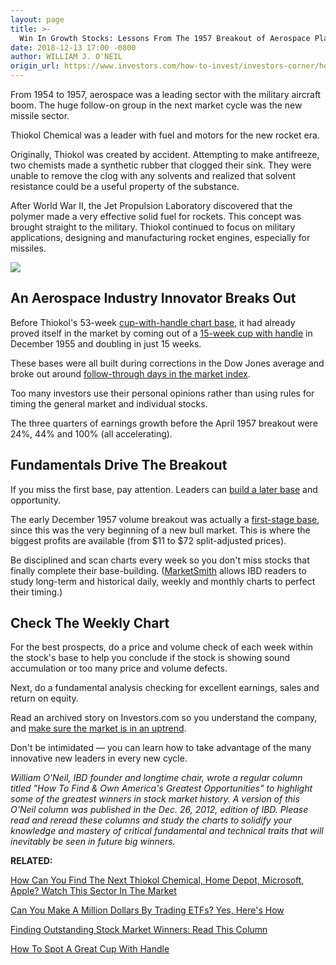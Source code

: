 ```yaml
---
layout: page
title: >-
  Win In Growth Stocks: Lessons From The 1957 Breakout of Aerospace Play Thiokol Chemical
date: 2018-12-13 17:00 -0800
author: WILLIAM J. O'NEIL
origin_url: https://www.investors.com/how-to-invest/investors-corner/how-to-trade-stocks-breakout-thiokol-chemical/
---
```


From 1954 to 1957, aerospace was a leading sector with the military aircraft boom. The huge follow-on group in the next market cycle was the new missile sector.

Thiokol Chemical was a leader with fuel and motors for the new rocket era.

Originally, Thiokol was created by accident. Attempting to make antifreeze, two chemists made a synthetic rubber that clogged their sink. They were unable to remove the clog with any solvents and realized that solvent resistance could be a useful property of the substance.

After World War II, the Jet Propulsion Laboratory discovered that the polymer made a very effective solid fuel for rockets. This concept was brought straight to the military. Thiokol continued to focus on military applications, designing and manufacturing rocket engines, especially for missiles.

![](https://www.investors.com/wp-content/uploads/2017/12/IC_a_121217.jpg)

## An Aerospace Industry Innovator Breaks Out

Before Thiokol's 53-week [cup-with-handle chart base](https://www.investors.com/how-to-invest/investors-corner/the-basics-how-to-analyze-a-stocks-cup-with-handle/), it had already proved itself in the market by coming out of a [15-week cup with handle](https://www.investors.com/how-to-invest/investors-corner/the-basics-how-to-analyze-a-stocks-cup-with-handle/) in December 1955 and doubling in just 15 weeks.

These bases were all built during corrections in the Dow Jones average and broke out around [follow-through days in the market index](https://www.investors.com/how-to-invest/investors-corner/why-you-should-buy-on-the-follow-through-day/).

Too many investors use their personal opinions rather than using rules for timing the general market and individual stocks.

The three quarters of earnings growth before the April 1957 breakout were 24%, 44% and 100% (all accelerating).

## Fundamentals Drive The Breakout

If you miss the first base, pay attention. Leaders can [build a later base](https://www.investors.com/how-to-invest/investors-corner/counting-bases-is-a-crucial-skill-in-playing-long-winning-stock-rallys/) and opportunity.

The early December 1957 volume breakout was actually a [first-stage base](https://www.investors.com/how-to-invest/investors-corner/do-you-know-how-to-count-bases-in-leading-stocks-do-it-to-assess-risk/), since this was the very beginning of a new bull market. This is where the biggest profits are available (from \$11 to \$72 split-adjusted prices).

Be disciplined and scan charts every week so you don't miss stocks that finally complete their base-building. ([MarketSmith](https://marketsmith.investors.com) allows IBD readers to study long-term and historical daily, weekly and monthly charts to perfect their timing.)

## Check The Weekly Chart

For the best prospects, do a price and volume check of each week within the stock's base to help you conclude if the stock is showing sound accumulation or too many price and volume defects.

Next, do a fundamental analysis checking for excellent earnings, sales and return on equity.

Read an archived story on Investors.com so you understand the company, and [make sure the market is in an uptrend](https://research.investors.com/markettrend.aspx).

Don't be intimidated — you can learn how to take advantage of the many innovative new leaders in every new cycle.

_William O'Neil, IBD founder and longtime chair, wrote a regular column titled "How To Find & Own America's Greatest Opportunities" to highlight some of the greatest winners in stock market history. A version of this O'Neil column was published in the Dec. 26, 2012, edition of IBD. Please read and reread these columns and study the charts to solidify your knowledge and mastery of critical fundamental and technical traits that will inevitably be seen in future big winners._

**RELATED:**

[How Can You Find The Next Thiokol Chemical, Home Depot, Microsoft, Apple? Watch This Sector In The Market](https://www.investors.com/news/top-ipo-stock-gems-which-new-stocks-next-google/)

[Can You Make A Million Dollars By Trading ETFs? Yes, Here's How](https://www.investors.com/etfs-and-funds/etfs/how-to-trade-etfs-make-a-million-dollars/)

[Finding Outstanding Stock Market Winners: Read This Column](https://www.investors.com/category/stock-lists/stocks-near-a-buy-zone/)

[How To Spot A Great Cup With Handle](http://www.investors.com/how-to-invest/investors-corner/the-basics-how-to-analyze-a-stocks-cup-with-handle/)
